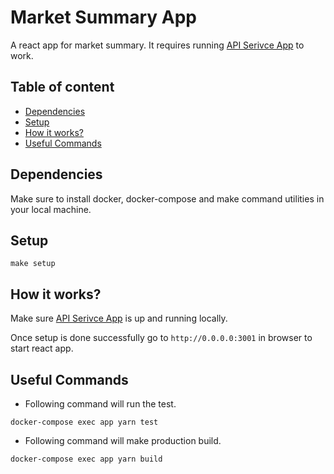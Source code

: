 # Market Summary App

A react app for market summary. It requires running [API Serivce App](https://github.com/hasukmistry/market-summary-api) to work. 

## Table of content
- [Dependencies](#dependencies)
- [Setup](#setup)
- [How it works?](#how-it-works)
- [Useful Commands](#useful-commands)

## Dependencies
Make sure to install docker, docker-compose and make command utilities in your local machine.

## Setup
```
make setup
```

## How it works?
Make sure [API Serivce App](https://github.com/hasukmistry/market-summary-api) is up and running locally.

Once setup is done successfully go to `http://0.0.0.0:3001` in browser to start react app.

## Useful Commands
- Following command will run the test.
```
docker-compose exec app yarn test
```

- Following command will make production build.
```
docker-compose exec app yarn build
```